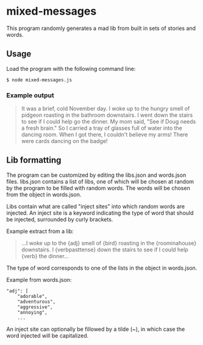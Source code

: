 # mixed-messages

This program randomly generates a mad lib from built in sets of stories and words.

## Usage

Load the program with the following command line:
```
$ node mixed-messages.js
```

### Example output

>It was a brief, cold November day. I woke up to the hungry smell of pidgeon roasting in the bathroom downstairs. I went down the stairs to see if I could help go the dinner. My mom said, "See if Doug needs a fresh brain." So I carried a tray of glasses full of water into the dancing room. When I got there, I couldn't believe my arms! There were cards dancing on the badge!

## Lib formatting
The program can be customized by editing the libs.json and words.json files. libs.json contains a list of libs, one of which will be chosen at random by the program to be filled with random words. The words will be chosen from the object in words.json.

Libs contain what are called "inject sites" into which random words are injected. An inject site is a keyword indicating the type of word that should be injected, surrounded by curly brackets.

Example extract from a lib:
>...I woke up to the {adj} smell of {bird} roasting in the {roominahouse} downstairs. I {verbpasttense} down the stairs to see if I could help {verb} the dinner...

The type of word corresponds to one of the lists in the object in words.json.

Example from words.json:
```
"adj": [
	"adorable",
	"adventurous",
	"aggressive",
	"annoying",
	...
```

An inject site can optionally be fillowed by a tilde (~), in which case the word injected will be capitalized.
